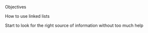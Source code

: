 Objectives

How to use linked lists

Start to look for the right source of information without too much help

